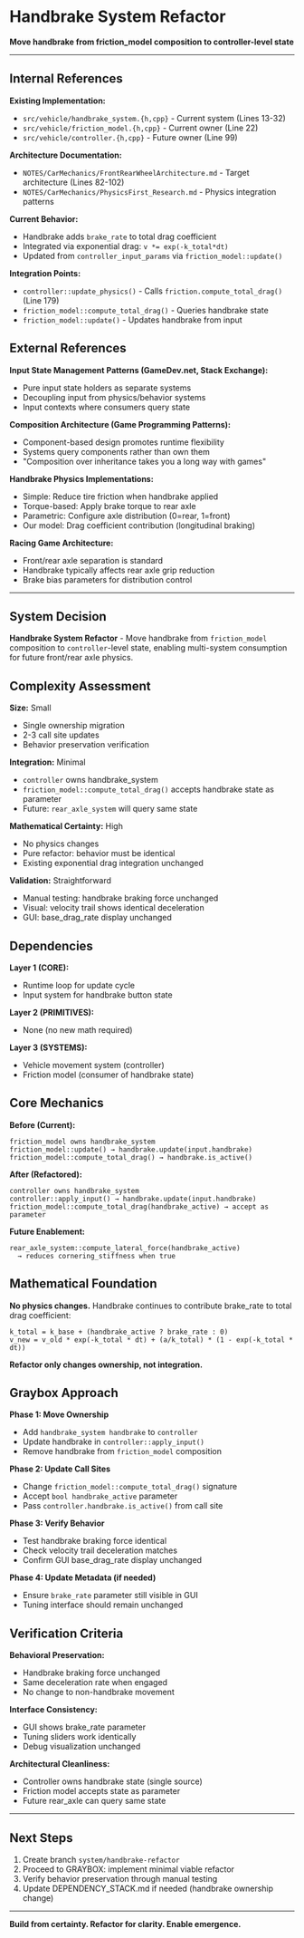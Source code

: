 # Handbrake System Refactor

**Move handbrake from friction_model composition to controller-level state**

---

<!-- BEGIN: SELECT/REFERENCES -->

## Internal References

**Existing Implementation:**
- `src/vehicle/handbrake_system.{h,cpp}` - Current system (Lines 13-32)
- `src/vehicle/friction_model.{h,cpp}` - Current owner (Line 22)
- `src/vehicle/controller.{h,cpp}` - Future owner (Line 99)

**Architecture Documentation:**
- `NOTES/CarMechanics/FrontRearWheelArchitecture.md` - Target architecture (Lines 82-102)
- `NOTES/CarMechanics/PhysicsFirst_Research.md` - Physics integration patterns

**Current Behavior:**
- Handbrake adds `brake_rate` to total drag coefficient
- Integrated via exponential drag: `v *= exp(-k_total*dt)`
- Updated from `controller_input_params` via `friction_model::update()`

**Integration Points:**
- `controller::update_physics()` - Calls `friction.compute_total_drag()` (Line 179)
- `friction_model::compute_total_drag()` - Queries handbrake state
- `friction_model::update()` - Updates handbrake from input

## External References

**Input State Management Patterns (GameDev.net, Stack Exchange):**
- Pure input state holders as separate systems
- Decoupling input from physics/behavior systems
- Input contexts where consumers query state

**Composition Architecture (Game Programming Patterns):**
- Component-based design promotes runtime flexibility
- Systems query components rather than own them
- "Composition over inheritance takes you a long way with games"

**Handbrake Physics Implementations:**
- Simple: Reduce tire friction when handbrake applied
- Torque-based: Apply brake torque to rear axle
- Parametric: Configure axle distribution (0=rear, 1=front)
- Our model: Drag coefficient contribution (longitudinal braking)

**Racing Game Architecture:**
- Front/rear axle separation is standard
- Handbrake typically affects rear axle grip reduction
- Brake bias parameters for distribution control

<!-- END: SELECT/REFERENCES -->

---

<!-- BEGIN: SELECT/SELECTED -->

## System Decision

**Handbrake System Refactor** - Move handbrake from `friction_model` composition to `controller`-level state, enabling multi-system consumption for future front/rear axle physics.

## Complexity Assessment

**Size:** Small
- Single ownership migration
- 2-3 call site updates
- Behavior preservation verification

**Integration:** Minimal
- `controller` owns handbrake_system
- `friction_model::compute_total_drag()` accepts handbrake state as parameter
- Future: `rear_axle_system` will query same state

**Mathematical Certainty:** High
- No physics changes
- Pure refactor: behavior must be identical
- Existing exponential drag integration unchanged

**Validation:** Straightforward
- Manual testing: handbrake braking force unchanged
- Visual: velocity trail shows identical deceleration
- GUI: base_drag_rate display unchanged

## Dependencies

**Layer 1 (CORE):**
- Runtime loop for update cycle
- Input system for handbrake button state

**Layer 2 (PRIMITIVES):**
- None (no new math required)

**Layer 3 (SYSTEMS):**
- Vehicle movement system (controller)
- Friction model (consumer of handbrake state)

## Core Mechanics

**Before (Current):**
```
friction_model owns handbrake_system
friction_model::update() → handbrake.update(input.handbrake)
friction_model::compute_total_drag() → handbrake.is_active()
```

**After (Refactored):**
```
controller owns handbrake_system
controller::apply_input() → handbrake.update(input.handbrake)
friction_model::compute_total_drag(handbrake_active) → accept as parameter
```

**Future Enablement:**
```
rear_axle_system::compute_lateral_force(handbrake_active)
  → reduces cornering_stiffness when true
```

## Mathematical Foundation

**No physics changes.** Handbrake continues to contribute brake_rate to total drag coefficient:

```
k_total = k_base + (handbrake_active ? brake_rate : 0)
v_new = v_old * exp(-k_total * dt) + (a/k_total) * (1 - exp(-k_total * dt))
```

**Refactor only changes ownership, not integration.**

## Graybox Approach

**Phase 1: Move Ownership**
- Add `handbrake_system handbrake` to `controller`
- Update handbrake in `controller::apply_input()`
- Remove handbrake from `friction_model` composition

**Phase 2: Update Call Sites**
- Change `friction_model::compute_total_drag()` signature
- Accept `bool handbrake_active` parameter
- Pass `controller.handbrake.is_active()` from call site

**Phase 3: Verify Behavior**
- Test handbrake braking force identical
- Check velocity trail deceleration matches
- Confirm GUI base_drag_rate display unchanged

**Phase 4: Update Metadata (if needed)**
- Ensure `brake_rate` parameter still visible in GUI
- Tuning interface should remain unchanged

## Verification Criteria

**Behavioral Preservation:**
- Handbrake braking force unchanged
- Same deceleration rate when engaged
- No change to non-handbrake movement

**Interface Consistency:**
- GUI shows brake_rate parameter
- Tuning sliders work identically
- Debug visualization unchanged

**Architectural Cleanliness:**
- Controller owns handbrake state (single source)
- Friction model accepts state as parameter
- Future rear_axle can query same state

<!-- END: SELECT/SELECTED -->

---

## Next Steps

1. Create branch `system/handbrake-refactor`
2. Proceed to GRAYBOX: implement minimal viable refactor
3. Verify behavior preservation through manual testing
4. Update DEPENDENCY_STACK.md if needed (handbrake ownership change)

---

**Build from certainty. Refactor for clarity. Enable emergence.**
